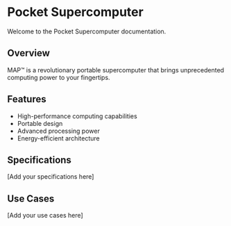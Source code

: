# Pocket Supercomputer

Welcome to the Pocket Supercomputer documentation.

## Overview
MAP™ is a revolutionary portable supercomputer that brings unprecedented computing power to your fingertips.

## Features
- High-performance computing capabilities
- Portable design
- Advanced processing power
- Energy-efficient architecture

## Specifications
[Add your specifications here]

## Use Cases
[Add your use cases here] 